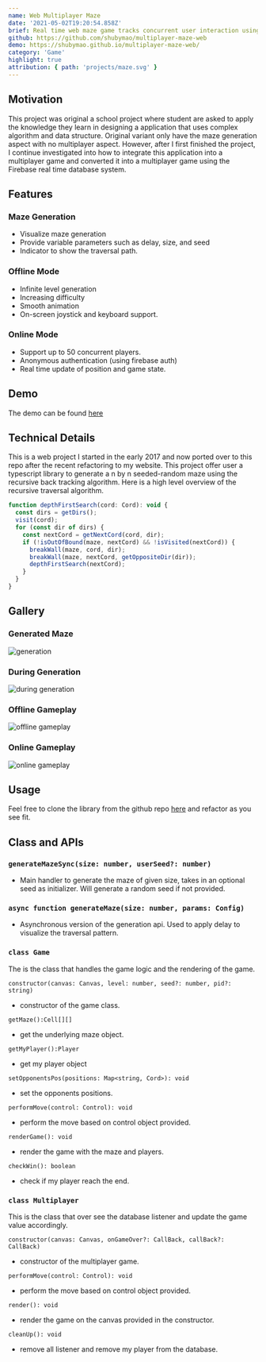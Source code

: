 ```yaml
---
name: Web Multiplayer Maze
date: '2021-05-02T19:20:54.858Z'
brief: Real time web maze game tracks concurrent user interaction using the firebase real time database.
github: https://github.com/shubymao/multiplayer-maze-web
demo: https://shubymao.github.io/multiplayer-maze-web/
category: 'Game'
highlight: true
attribution: { path: 'projects/maze.svg' }
---
```


## Motivation

This project was original a school project where student are asked to apply the knowledge they learn in designing a application that uses complex algorithm and data structure. Original variant only have the maze generation aspect with no multiplayer aspect. However, after I first finished the project, I continue investigated into how to integrate this application into a multiplayer game and converted it into a multiplayer game using the Firebase real time database system.

## Features

### Maze Generation

- Visualize maze generation
- Provide variable parameters such as delay, size, and seed
- Indicator to show the traversal path.

### Offline Mode

- Infinite level generation
- Increasing difficulty
- Smooth animation
- On-screen joystick and keyboard support.

### Online Mode

- Support up to 50 concurrent players.
- Anonymous authentication (using firebase auth)
- Real time update of position and game state.

## Demo

The demo can be found [here](https://shubymao.github.io/multiplayer-maze-web/)

## Technical Details

This is a web project I started in the early 2017 and now ported over to this repo after the recent refactoring to my website. This project offer user a typescript library to generate a n by n seeded-random maze using the recursive back tracking algorithm. Here is a high level overview of the recursive traversal algorithm.

```js
function depthFirstSearch(cord: Cord): void {
  const dirs = getDirs();
  visit(cord);
  for (const dir of dirs) {
    const nextCord = getNextCord(cord, dir);
    if (!isOutOfBound(maze, nextCord) && !isVisited(nextCord)) {
      breakWall(maze, cord, dir);
      breakWall(maze, nextCord, getOppositeDir(dir));
      depthFirstSearch(nextCord);
    }
  }
}
```

## Gallery

### Generated Maze

![generation](https://github.com/shubymao/multiplayer-maze-web/blob/main/public/generation.png?raw=true)

### During Generation

![during generation](https://github.com/shubymao/multiplayer-maze-web/blob/main/public/generate-indcator.png?raw=true)

### Offline Gameplay

![offline gameplay](https://raw.githubusercontent.com/shubymao/multiplayer-maze-web/main/public/offline-gameplay.png)

### Online Gameplay

![online gameplay](https://github.com/shubymao/multiplayer-maze-web/blob/main/public/online-gameplay.png?raw=true)

## Usage

Feel free to clone the library from the github repo [here](https://github.com/shubymao/multiplayer-maze-web) and refactor as you see fit.

## Class and APIs

### `generateMazeSync(size: number, userSeed?: number)`

- Main handler to generate the maze of given size, takes in an optional seed as initializer. Will generate a random seed if not provided.

### `async function generateMaze(size: number, params: Config)`

- Asynchronous version of the generation api. Used to apply delay to visualize the traversal pattern.

### `class Game`

The is the class that handles the game logic and the rendering of the game.

`constructor(canvas: Canvas, level: number, seed?: number, pid?: string)`

- constructor of the game class.

`getMaze():Cell[][]`

- get the underlying maze object.

`getMyPlayer():Player`

- get my player object

`setOpponentsPos(positions: Map<string, Cord>): void`

- set the opponents positions.

`performMove(control: Control): void`

- perform the move based on control object provided.

`renderGame(): void`

- render the game with the maze and players.

`checkWin(): boolean`

- check if my player reach the end.

### `class Multiplayer`

This is the class that over see the database listener and update the game value accordingly.

`constructor(canvas: Canvas, onGameOver?: CallBack, callBack?: CallBack)`

- constructor of the multiplayer game.

`performMove(control: Control): void`

- perform the move based on control object provided.

`render(): void`

- render the game on the canvas provided in the constructor.

`cleanUp(): void`

- remove all listener and remove my player from the database.
